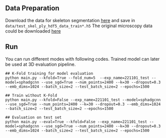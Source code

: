 ## Data Preparation 
Download the data for skeleton segmentation [here](https://drive.google.com/file/d/1xOV4dOoEmoTvoUJTwri3bK9yP0qrI_Ai/view?usp=share_link) and save in `data/test_skel_ply_hdf5_data_train*.h5`
The original microscopy data could be downloaded [here](https://drive.google.com/file/d/1wznyceTYldhCbtM-91AbHcJIagqBCwIi/view?usp=drive_link)




## Run 
You can run different modes with following codes. Trained model can later be used at 3D evaluation pipeline.
```shell
## K-Fold training for model evaluation
python main.py --kfold=True --fold_num=5  --exp_name=221101_test --model=sphadgcnn --use_sgd=True --num_points=2400 --k=30 --dropout=0.3 --emb_dims=1024 --batch_size=2 --test_batch_size=2 --epochs=1500

## Train without K-Fold
python main.py --kfold=False --exp_name=221101_test --model=sphadgcnn --use_sgd=True --num_points=2400 --k=30 --dropout=0.3 --emb_dims=1024 --batch_size=2 --test_batch_size=2 --epochs=1500

## Evaluation on test set
python main.py --eval=True --kfold=False --exp_name=221101_test --model=sphadgcnn --use_sgd=True --num_points=2400 --k=30 --dropout=0.3 --emb_dims=1024 --batch_size=2 --test_batch_size=2 --epochs=1500
```
